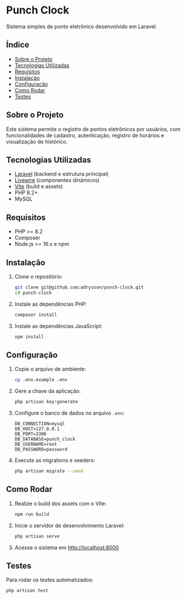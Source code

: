# Punch Clock

Sistema simples de ponto eletrônico desenvolvido em Laravel.

## Índice
- [Sobre o Projeto](#sobre-o-projeto)
- [Tecnologias Utilizadas](#tecnologias-utilizadas)
- [Requisitos](#requisitos)
- [Instalação](#instalação)
- [Configuração](#configuração)
- [Como Rodar](#como-rodar)
- [Testes](#testes)

## Sobre o Projeto
Este sistema permite o registro de pontos eletrônicos por usuários, com funcionalidades de cadastro, autenticação, registro de horários e visualização de histórico.

## Tecnologias Utilizadas
- [Laravel](https://laravel.com/) (backend e estrutura principal)
- [Livewire](https://laravel-livewire.com/) (componentes dinâmicos)
- [Vite](https://vitejs.dev/) (build e assets)
- PHP 8.2+
- MySQL

## Requisitos
- PHP >= 8.2
- Composer
- Node.js >= 16.x e npm

## Instalação
1. Clone o repositório:
   ```bash
   git clone git@github.com:adrysson/punch-clock.git
   cd punch-clock
   ```
2. Instale as dependências PHP:
   ```bash
   composer install
   ```
3. Instale as dependências JavaScript:
   ```bash
   npm install
   ```

## Configuração
1. Copie o arquivo de ambiente:
   ```bash
   cp .env.example .env
   ```
2. Gere a chave da aplicação:
   ```bash
   php artisan key:generate
   ```
3. Configure o banco de dados no arquivo `.env`:
   ```env
   DB_CONNECTION=mysql
   DB_HOST=127.0.0.1
   DB_PORT=3306
   DB_DATABASE=punch_clock
   DB_USERNAME=root
   DB_PASSWORD=password
   ```
4. Execute as migrations e seeders:
   ```bash
   php artisan migrate --seed
   ```

## Como Rodar
1. Realize o build dos assets com o Vite:
   ```bash
   npm run build
   ```
2. Inicie o servidor de desenvolvimento Laravel:
   ```bash
   php artisan serve
   ```
3. Acesse o sistema em [http://localhost:8000](http://localhost:8000)

## Testes
Para rodar os testes automatizados:
```bash
php artisan test
```
